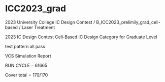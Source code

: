 # ICC2023_grad
2023 University College IC Design Contest / B_ICC2023_prelimily_grad_cell-based / Laser Treatment

2023 IC Design Contest Cell-Based IC Design Category for Graduate Level

test pattern all pass

VCS Simulation Report



RUN CYCLE =      61665  

Cover total = 170/170   

